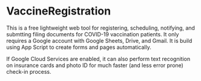 # VaccineRegistration

This is a free lightweight web tool for registering, scheduling, notifying, and submtting filing documents for COVID-19 vaccination patients.  It only requires a Google account with Google Sheets, Drive, and Gmail.  It is build using App Script to create forms and pages automatically.

If Google Cloud Services are enabled, it can also perform text recognition on insurance cards and photo ID for much faster (and less error prone) check-in process.
